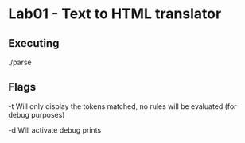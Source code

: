 # Lab01 - Text to HTML translator

## Executing

./parse

## Flags

-t		Will only display the tokens matched, no rules will be evaluated (for debug purposes)

-d		Will activate debug prints
